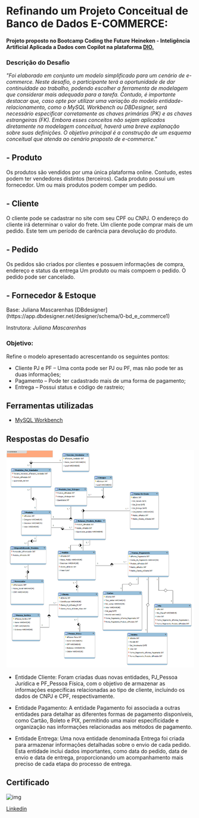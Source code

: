 # Refinando um Projeto Conceitual de Banco de Dados E-COMMERCE:

#### Projeto proposto no Bootcamp Coding the Future Heineken - Inteligência Artificial Aplicada a Dados com Copilot na plataforma [DIO.](https://www.dio.me/)

### Descrição do Desafio
_"Foi elaborado em conjunto um modelo simplificado para um cenário de e-commerce. Neste desafio, o participante terá a oportunidade de dar continuidade ao trabalho, podendo escolher a ferramenta de modelagem que considerar mais adequada para a tarefa. Contudo, é importante destacar que, caso opte por utilizar uma variação do modelo entidade-relacionamento, como o MySQL Workbench ou DBDesigner, será necessário especificar corretamente as chaves primárias (PK) e as chaves estrangeiras (FK). Embora esses conceitos não sejam aplicados diretamente na modelagem conceitual, haverá uma breve explanação sobre suas definições. O objetivo principal é a construção de um esquema conceitual que atenda ao cenário proposto de e-commerce."_ 

<h2>- Produto </h2>
Os produtos são vendidos por uma única plataforma online. 
Contudo, estes podem ter vendedores distintos (terceiros).
Cada produto possui um fornecedor.
Um ou mais produtos podem comper um pedido.

<h2>- Cliente </h2>
O cliente pode se cadastrar no site com seu CPF ou CNPJ.
O endereço do cliente irá determinar o valor do frete.
Um cliente pode comprar mais de um pedido. 
Este tem um período de carência para devolução do produto.

<h2>- Pedido </h2>
Os pedidos são criados por clientes e possuem informações de compra, endereço e status da entrega
Um produto ou mais compoem o pedido.
O pedido pode ser cancelado.

<h2>- Fornecedor & Estoque</h2> 
Base: Juliana Mascarenhas
[DBdesigner] (https://app.dbdesigner.net/designer/schema/0-bd_e_commerce1)

Instrutora: *Juliana Mascarenhas*
</b>

### Objetivo:
Refine o modelo apresentado acrescentando os seguintes pontos:

- Cliente PJ e PF – Uma conta pode ser PJ ou PF, mas não pode ter as duas informações;
- Pagamento – Pode ter cadastrado mais de uma forma de pagamento;
- Entrega – Possui status e código de rastreio;

## Ferramentas utilizadas

- [MySQL Workbench](https://www.mysql.com/products/workbench/)

## Respostas do Desafio

![img](https://github.com/CizaHit/projeto_conceitual_MySQL_DB/blob/main/e-commerce_Refinado.png)

- Entidade Cliente: Foram criadas duas novas entidades, PJ_Pessoa Jurídica e PF_Pessoa Física, com o objetivo de armazenar as informações específicas relacionadas ao tipo de cliente, incluindo os dados de CNPJ e CPF, respectivamente.

- Entidade Pagamento: A entidade Pagamento foi associada a outras entidades para detalhar as diferentes formas de pagamento disponíveis, como Cartão, Boleto e PIX, permitindo uma maior especificidade e organização nas informações relacionadas aos métodos de pagamento.

- Entidade Entrega: Uma nova entidade denominada Entrega foi criada para armazenar informações detalhadas sobre o envio de cada pedido. Esta entidade inclui dados importantes, como data do pedido, data de envio e data de entrega, proporcionando um acompanhamento mais preciso de cada etapa do processo de entrega.


## Certificado

![img]()


[Linkedin](www.linkedin.com/in/césar-tanizawa-eng-computacao/)
